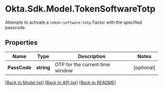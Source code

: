 # Okta.Sdk.Model.TokenSoftwareTotp
Attempts to activate a `token:software:totp` Factor with the specified passcode.

## Properties

Name | Type | Description | Notes
------------ | ------------- | ------------- | -------------
**PassCode** | **string** | OTP for the current time window | [optional] 

[[Back to Model list]](../README.md#documentation-for-models) [[Back to API list]](../README.md#documentation-for-api-endpoints) [[Back to README]](../README.md)

